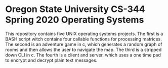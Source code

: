 # Oregon State University CS-344 Spring 2020 Operating Systems

This repository contains five UNIX operating systems projects.
The first is a BASH script witch contains four callable functions
for processing matrices. The second is an adventure game in c, which
generates a random graph of rooms and then allows the user to
navigate the map. The third is a stripped down CLI in c. The fourth
is a client and server, which uses a one time pad to encrypt and
decrypt plain text messages.